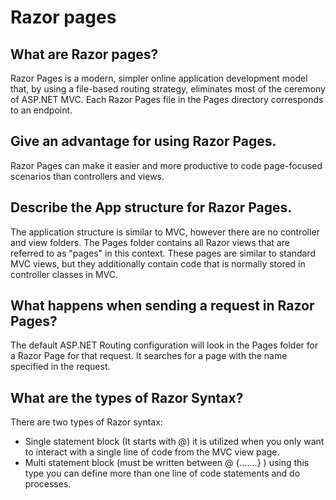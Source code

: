 # Razor pages

## What are Razor pages?
Razor Pages is a modern, simpler online application development model that, by using a file-based routing strategy, eliminates most of the ceremony of ASP.NET MVC. Each Razor Pages file in the Pages directory corresponds to an endpoint.

## Give an advantage for using Razor Pages.
Razor Pages can make it easier and more productive to code page-focused scenarios than controllers and views.

## Describe the App structure for Razor Pages.
The application structure is similar to MVC, however there are no controller and view folders. The Pages folder contains all Razor views that are referred to as "pages" in this context. These pages are similar to standard MVC views, but they additionally contain code that is normally stored in controller classes in MVC.

## What happens when sending a request in Razor Pages?
The default ASP.NET Routing configuration will look in the Pages folder for a Razor Page for that request. It searches for a page with the name specified in the request.

## What are the types of Razor Syntax?
There are two types of Razor syntax: 
-	Single statement block (It starts with @) it is utilized when you only want to interact with a single line of code from the MVC view page.
-	Multi statement block (must be written between @ {.……} )  using this type you can define more than one line of code statements and do processes.

